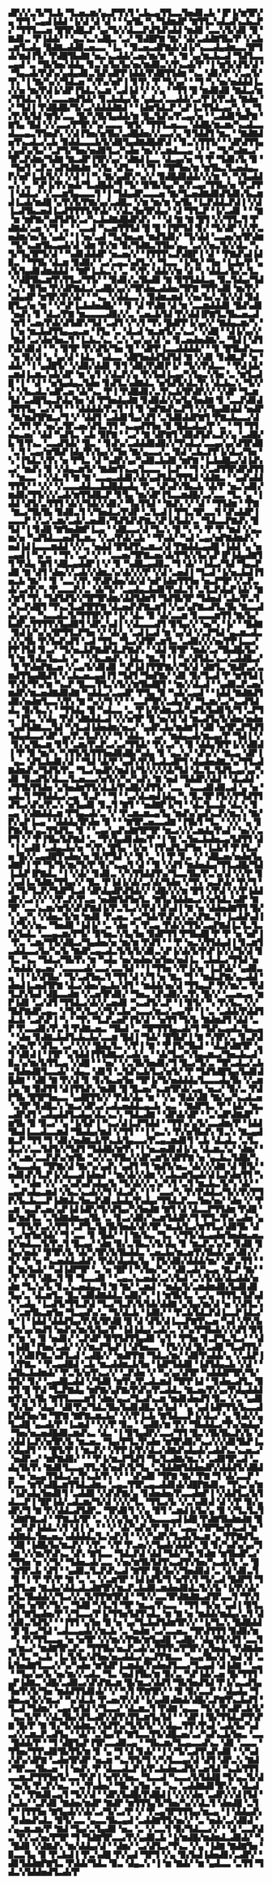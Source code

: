▟▛▞▞▃▜▞▜▃▙▝▜▃▅▃▆▞▄▃▛▜▚▜▝▃▙▃▄▜▜▃▃▜▅▟▊▃▙▝▐▛▐▞▆▜▛▞▄▝▛▜▝▃▄▟▐▟▟▝▐▞▟▝▟▝▟▝▝▝▅▜▙▝▚▝▜▟▆▟▛▝▇▜▜▃▚▟▃▟▚▃▙▃▛▞▝▜▜▜▃▃▅▝█▜▛▟█▃▛▝▄▞▜▞▞▟▃▃▛▟▜▟▚▟▟▝▆▟▉▝▃▃▚▜▞▟▊▝█▝▇▟▊▃▝▛▐▟▟▞▝▝▄▃▚▃▚▟█▃▝▃▞▝▉▟█▛▇▝▇▞▝▟▞▃▟▟▇▜▙▞▛▝▞▃▙▃▆▜▃▟▄▝█▟▇▃▟▟▉▃▅▃▃▝▐▃▝▝▉▃▅▃▟▛▇▟▞▟▐▞▚▃▃▟▄▟▆▃▃▜▛▜▟▞▆▟▐▜▞▝▛▟█▜▙▟▇▝▅▃▚▃▟▟▞▃▅▞▆▞▆▝▚▝▇▝▄▞▆▃▙▃▟▝▜▟▜▃▃▃▄▟▝▃▝▜▙▜▅▞▟▟▄▝▊▃▚▞▙▞▙▞▅▞▆▟▉▃▚▜▚▃▟▞▛▝▐▝▆▜▞▟▜▞▟▝▝▜▄▃▟▞▛▟▚▞▄▟▄▟▊▃▜▟▚▟▛▛▐▟▟▞▛▟█▜▜▟▆▝▚▃▝▟▊▞▛▝▞▃▄▜▞▜▚▝▐▝▇▞▚▞▞▜▟▃▅▝▚▜▚▞▅▛▐▝▊▜▚▝▛▝▜▞▄▞▝▝▜▝▚▝▅▞▅▟▟▟▐▃▞▞▅▝▆▞▛▟▐▞▟▛▐▜▟▃▚▃▆▝▃▟▐▟▝▞▝▞▄▝▝▜▜▝█▝▆▟▉▟▉▝▇▟▃▞▆▞▜▜▟▃▜▝▞▃▃▃▅▟▜▟▞▝▊▃▙▟▄▞▙▝▄▟▃▞▃▃▟▟▞▃▞▛▐▞▛▃▙▝▇▟▅▝▞▝▜▟▐▝▛▟█▟█▞▜▞▃▞▟▟▟▟▇▟▝▝▐▟▆▜▟▃▛▝▄▛▐▃▜▜▟▃▄▞▚▝▄▝▜▞▛▞▙▜▟▝▇▜▞▃▃▝█▞▚▜▙▜▄▟▟▞▆▝█▃▜▟▚▞▛▃▄▞▅▝▝▃▟▟▊▜▅▛▇▝▇▜▄▝█▟▝▞▞▃▃▞▛▜▛▞▚▞▃▃▃▝▇▜▞▝▜▜▜▃▅▃▃▝▟▟█▞▆▃▆▞▚▃▟▃▃▟▃▃▄▃▜▜▅▟▚▝▞▟▐▜▅▞▅▜▙▞▃▟█▟▅▞▞▃▃▞▄▝▊▜▟▟▜▝▆▃▝▝▇▟▇▟▅▜▚▃▟▃▞▃▙▝▉▟▟▃▃▃▙▜▞▟▉▜▄▟▇▟█▟▛▟▝▝▊▃▚▜▜▜▞▝▝▟▛▟▜▜▄▞▄▟▚▞▙▞▝▃▛▜▞▜▅▞▅▟▉▜▃▞▚▟▅▝▆▞▞▃▆▟▃▃▄▝▞▝▃▝▜▞▚▟▆▃▞▜▛▃▛▟▆▞▜▟▇▝▇▃▟▛▐▜▛▞▄▞▝▟▇▟▐▃▃▝▟▃▄▞▅▝▜▝▛▝▜▟▊▞▙▝▉▝▝▜▅▜▝▃▛▃▚▟▜▟▇▟▆▝▚▜▄▝▟▜▃▝▝▞▜▝▝▜▛▜▅▞▆▝▆▜▙▃▜▃▅▟▄▃▛▞▅▛▐▃▙▜▞▞▝▞▟▝▐▝▚▝▇▞▄▟▛▞▚▞▞▝▉▟█▟▉▟▟▞▞▞▆▝▚▝▚▜▄▟▟▃▚▝▃▝▚▛▐▞▛▞▅▟▞▜▃▟█▟▞▜▝▜▞▝▉▜▙▜▄▞▚▞▛▃▄▞▜▜▙▞▅▝▛▃▛▛▐▝▟▟▃▞▝▞▃▃▆▜▄▃▃▃▜▝▐▝▜▟▄▟▛▃▃▃▅▝▇▞▜▃▅▟▇▟▉▟▜▟▊▞▙▃▆▟▐▃▟▞▆▟█▝▄▜▚▜▞▛▇▞▄▞▃▟█▃▝▞▆▝▆▞▆▝▅▜▙▝▐▃▛▟▟▃▛▟▐▝▞▟▐▃▟▜▙▃▅▟▐▃▟▜▜▜▜▞▛▟▞▝▞▟▃▜▅▜▛▟▄▞▝▟▝▜▜▃▛▝▐▞▃▟▊▝▝▝▇▝▆▝▆▛▇▞▚▟▜▟▜▞▃▞▚▃▙▟▇▟█▟▛▟▚▝▝▝▟▝▇▝▇▝█▜▝▞▞▜▜▃▜▝▛▟▇▟▞▃▅▝▞▜▝▃▝▝▃▃▟▝▚▃▅▜▜▜▟▝█▝█▝▐▜▛▜▟▝▊▞▝▜▞▟▛▝▞▞▛▃▅▟▆▞▅▞▙▝▄▟▞▝▐▝▅▞▃▟▝▜▄▜▅▃▅▝▆▟▜▟▊▞▝▜▞▟▟▝▃▃▅▞▅▜▛▟▆▝▜▞▚▃▆▜▙▃▄▟▞▟▝▟▆▝▛▞▆▝▉▞▜▟▇▃▜▜▙▞▄▃▝▃▞▞▅▃▜▞▞▟▃▝▚▜▞▜▄▜▛▜▞▟▝▝▚▟▊▟▟▟▛▝▅▃▅▞▞▝▐▜▜▜▚▃▛▟█▛▐▝▟▝▝▛▇▟▚▟▐▟▉▃▝▝▜▜▙▝▟▃▆▝▉▟▉▞▝▃▞▃▄▃▚▟▜▃▚▝▜▃▃▝▐▞▜▞▝▜▅▝▐▃▙▞▛▝▄▞▙▜▄▟▊▟▆▟▟▟▝▝▇▛▐▃▙▃▚▝▃▝▚▜▚▝▟▟▞▞▆▝▟▝▚▝▟▟▃▞▙▞▃▜▃▝▞▟█▜▙▃▆▜▚▜▜▃▞▜▜▞▝▝▉▟▊▞▃▜▙▟▉▝▇▝▉▜▜▟▟▃▄▝▉▃▜▟▄▞▜▟▚▃▚▝▉▜▅▝▛▞▟▛▇▟▃▞▃▟█▞▄▞▞▜▛▟▅▃▟▟▅▞▜▛▇▝▜▜▚▟▉▝▆▞▛▞▚▟▄▟▛▝▆▜▛▞▛▞▟▞▝▝▚▃▝▞▟▟▃▃▚▝▉▟▆▃▆▟▝▞▅▞▙▞▃▜▞▞▟▝▉▟█▜▃▞▅▝▆▝▝▞▚▛▐▃▙▟▅▟█▞▝▝▊▝▟▝▛▟▇▝▟▝▆▝▃▃▆▟▟▟▊▝█▟▚▟▊▝▅▟▚▝▊▝▟▃▞▛▇▝▆▃▃▃▃▟▉▞▞▃▝▃▅▃▙▜▟▝▛▞▟▟▐▛▇▜▃▜▙▃▅▃▟▝▆▜▝▃▅▞▛▟▞▟▜▟▛▞▜▟▝▃▟▜▝▞▚▜▝▜▚▝█▟▛▛▐▞▄▞▞▝▇▟▄▃▆▞▚▝▐▝▅▝▆▃▙▟▜▜▄▃▄▃▅▝▐▜▄▝▃▝▟▃▟▝▆▃▆▜▞▃▚▃▞▝▞▟█▝▝▟▐▞▄▞▞▝▇▟▝▃▞▟▅▜▅▃▜▝▐▃▙▃▚▃▝▃▚▝▄▞▄▞▟▝▄▝▊▃▅▟▅▟▇▞▃▝▜▟▐▝▟▜▛▟▞▟▊▟▝▝▚▝▉▜▛▝▛▞▟▜▞▜▅▝█▝▝▟▛▛▐▃▃▟▟▟▟▞▝▝▊▝█▜▙▟▚▃▃▝▅▝▉▞▟▝▄▝▄▞▟▝▐▟▃▝▚▟▃▃▝▟█▜▅▟▟▜▟▜▟▝▇▝▞▟▊▝▊▟▇▃▛▝▅▝▟▟▞▝▐▝▄▟█▜▞▝▞▟▉▞▟▟▊▝▊▜▝▟▉▞▛▟▊▛▐▞▝▜▞▞▛▟▃▃▝▝▛▟▐▟▞▃▆▟▐▃▆▃▚▟▞▟▛▝▆▝▄▜▝▞▟▃▛▞▄▝▛▞▙▟▐▃▄▞▚▜▄▃▚▜▅▝▃▝▆▜▃▟█▝▐▝▝▟▝▝▅▜▄▟▄▃▜▟▅▝▊▟▜▃▚▟▇▟▃▝▅▜▟▜▞▟▃▜▚▝▟▃▙▃▚▝▜▞▞▞▝▞▙▃▟▃▚▟▛▃▅▝▟▞▚▃▝▛▐▝▛▟█▟▊▞▃▜▚▃▙▜▛▟▛▞▞▝▞▟▛▝▜▃▆▜▟▝▃▟█▜▄▃▛▟▄▜▅▝▟▝▛▜▅▟▄▟▇▝▊▟▉▟▞▞▅▜▄▜▅▟▇▝▊▝▃▃▛▟▊▟▟▜▜▜▄▝▃▞▞▜▝▝▝▟▟▟▟▞▛▃▜▝▐▝▉▝▅▛▇▟▚▃▛▜▝▞▞▜▄▟▉▟▟▝▅▟▛▝▇▞▆▟▜▛▇▃▞▜▝▞▝▟▟▜▝▃▟▟▊▜▄▞▟▜▝▃▜▟▉▟▟▛▇▜▝▛▇▃▙▃▃▞▟▞▃▜▜▝▛▝▅▞▃▜▛▃▅▞▟▜▃▜▜▝▚▃▄▟▜▜▅▝▉▝█▟▃▟▃▞▛▝▃▝▝▜▝▜▜▟▄▃▅▞▝▟▟▝▚▟▜▃▝▃▙▝▉▛▇▝▝▃▞▝▇▝▟▛▇▜▝▟▉▟▜▟▚▃▛▞▄▝▃▟█▞▙▝▊▜▚▃▝▃▃▟▜▟▞▝█▃▝▝▊▟▚▞▃▟▟▟▉▟▉▞▞▜▚▟▃▞▃▃▄▞▄▞▟▜▛▟▉▝▃▜▝▃▄▞▆▜▙▛▐▟▄▜▚▜▄▞▞▜▅▝▇▞▄▃▃▞▃▝▉▟▝▃▙▃▛▛▐▞▟▃▞▜▅▝▚▝▐▜▟▃▚▜▚▝▅▝▛▜▃▝▟▝▚▟▛▞▄▞▚▟▉▃▙▟▉▝▆▛▇▝▐▃▙▟█▃▞▟▐▟▚▃▞▝▆▟▚▝▉▝▞▟▄▃▆▜▞▝▇▟▆▜▚▃▄▜▃▃▃▝▐▃▛▝▝▜▝▞▃▟▜▜▛▟▛▟▜▜▝▝▆▃▃▝▝▞▟▃▜▝▇▝▇▝▃▃▄▃▟▟▊▞▟▞▄▟▜▟▄▜▜▜▟▝▟▟▇▃▝▝▄▟▚▟▟▜▜▜▞▝▝▞▞▝▞▃▃▃▟▟▃▃▙▟█▟▄▟▄▝▛▃▝▟▚▟▚▜▙▃▙▝▟▞▛▝▅▃▚▟▊▞▆▟▉▞▜▜▞▞▞▃▟▞▆▜▜▟█▃▛▝▊▜▄▝▆▞▟▛▐▜▃▃▆▟█▞▃▞▃▃▝▜▃▝▄▝▐▟▟▝▟▜▞▃▜▜▜▝▟▞▞▜▟▞▞▟▊▞▝▜▄▜▜▟▝▝▇▟▚▝▞▝▟▝▝▜▜▟▆▝▝▛▇▝▇▃▞▜▙▜▙▝▉▟▉▃▜▝▞▜▅▟▃▞▛▟▛▝▃▜▃▟▐▝▛▜▃▜▛▃▃▜▝▟▚▟▟▛▐▃▃▃▛▝▞▃▞▃▆▞▃▟▞▃▅▟▊▞▜▟▜▟▚▛▇▃▚▛▐▞▙▟▞▃▝▜▟▃▃▛▇▟▚▝█▜▟▝▐▝▊▟█▝▇▜▅▟▇▛▐▃▄▝▝▟█▃▃▞▟▝▜▃▚▝█▝▚▝▚▝▛▝▛▝▆▟▝▞▄▃▆▞▅▝▚▟▜▟▃▃▅▟▜▃▆▃▝▞▃▞▛▟▞▃▙▝▝▜▚▟▞▝▚▟▝▃▄▞▅▛▇▟▆▟▚▝▅▟▐▟▐▃▃▃▆▟▟▝▞▞▃▝▅▟▟▝█▜▟▜▚▃▆▃▞▟▝▛▇▟▟▃▄▟█▝▐▟▟▝▄▝▅▃▄▟▐▝▚▞▃▝▝▜▚▝▃▞▝▞▝▝▃▃▅▞▜▛▇▃▅▞▟▞▛▜▞▞▙▞▄▛▐▛▐▟▄▟▇▜▜▝▛▟▄▝▇▜▝▟█▃▄▟▟▛▐▝▞▝▊▝▚▟█▃▄▟▉▃▝▜▝▟▞▝▐▟▃▞▜▟▝▜▄▃▛▟▉▝▇▝▟▜▝▟▅▞▞▃▟▞▞▟▆▃▚▞▟▞▞▞▛▝▞▟▝▃▅▟▐▝▜▃▟▝▐▞▅▃▙▟▐▜▅▃▙▝▇▞▝▝▊▝▃▃▚▜▚▝▛▟▛▟▅▞▟▞▟▝▅▛▐▟▅▜▜▜▅▝▅▃▛▜▛▝▞▃▛▃▟▞▃▞▛▞▚▝▛▃▃▃▛▞▃▝▟▞▜▞▝▃▄▟▄▃▙▟▊▜▚▟▃▜▝▃▜▃▛▟▄▛▐▟▞▝▇▞▆▜▝▜▚▝▜▟▜▟▜▞▞▜▛▜▛▟▆▞▟▟▜▟▆▜▝▜▟▜▙▜▛▝▜▟▅▟▝▃▙▞▛▃▜▞▚▃▛▟█▜▝▜▚▃▜▃▟▜▛▛▇▝▟▃▅▟▚▛▇▃▆▜▝▞▄▞▄▛▇▃▟▜▃▜▙▝▇▃▃▟▟▞▄▞▃▝▚▃▃▟▃▜▞▜▜▜▛▞▛▝▐▞▝▟▃▝▉▝▟▞▃▃▆▝▊▃▃▃▆▜▜▝▇▞▙▞▙▟▛▃▜▜▜▜▚▜▄▟▉▜▝▟▛▃▚▟▐▝▞▟▃▃▃▟▜▝▉▜▄▞▞▝▅▞▚▝▐▞▝▝█▟▇▝▉▟▐▞▚▞▄▜▛▜▜▃▛▜▅▝▞▝▟▞▄▝▃▟▐▃▟▝▆▝▄▞▟▝▞▃▛▜▟▝▄▃▆▃▟▃▞▞▄▜▙▝▛▞▙▟▚▟▜▝▃▟▝▜▜▃▝▜▃▞▟▜▛▃▆▜▃▝▃▟▉▞▞▞▅▞▛▛▐▃▃▞▛▛▐▜▟▝▊▃▞▝▜▞▅▃▙▛▇▟▛▟▃▛▇▟▚▝▝▟▟▝▉▜▛▝▆▟▞▃▞▜▙▟█▞▙▞▜▝▆▝▊▟▃▜▄▃▙▝▄▝▝▞▙▃▆▟▚▝▐▟▃▝▇▃▜▝▐▝▚▞▟▜▟▃▚▃▞▃▟▟█▃▞▝▉▝▛▟▅▛▇▃▅▝▞▃▄▜▞▟▊▟▊▝▚▛▐▟▐▜▜▛▇▞▞▜▞▟▝▟▇▜▃▝▇▟▛▃▞▃▆▟▜▜▄▟█▟▜▝▞▃▙▃▅▃▄▟▐▜▝▜▟▜▝▜▅▛▇▞▝▟▊▝▉▞▜▃▟▝▛▝▆▜▜▟▐▜▚▜▞▜▚▞▆▝▚▃▛▝█▃▃▜▜▃▚▜▞▞▆▜▙▟█▜▝▝▆▞▞▟▃▟▝▝▄▟▉▃▛▃▅▞▆▟▛▞▆▃▅▟▇▟▉▟▇▝▚▟▟▃▞▃▄▟▛▝▛▜▄▝▉▝▚▟▞▃▄▟▝▝▐▟▟▝▇▟▇▟▜▟▉▞▅▟▆▜▃▃▚▜▚▝▇▝▚▞▞▜▝▞▝▝▃▃▛▜▛▞▃▟▄▜▞▝▜▃▆▞▃▞▚▃▟▜▟▟▃▝▉▞▙▃▚▝▝▜▜▟▄▝█▝▚▟▃▃▝▃▝▛▐▞▛▟▆▃▟▞▚▟▜▞▙▟▊▜▞▜▝▃▛▜▃▝▐▜▃▝▞▟▄▝▛▟▝▟▇▟▟▃▟▝▞▞▅▜▛▝█▝▅▞▟▝▟▝▆▃▟▜▄▜▞▟▅▞▅▟▅▝▄▟▜▟▇▃▃▜▟▝▚▜▃▟▐▟▅▟▆▞▅▃▞▝▄▟▛▃▙▞▆▟▆▜▝▟▉▝▅▜▛▃▛▜▟▜▜▟▄▟▃▃▞▟▛▝▄▞▛▃▜▃▛▞▞▝▜▝▟▟▃▝▝▃▞▝▆▟▄▃▟▞▆▃▄▞▛▝▜▟▐▝▞▝▊▞▄▜▙▃▆▝▊▜▝▃▆▞▛▃▛▃▞▃▞▜▜▟▞▝▛▞▃▞▚▝▉▝▟▟▄▜▛▛▐▞▞▟▉▟▐▝▛▝▉▝▆▞▚▝▚▜▜▞▙▜▜▜▅▟▉▟█▞▚▟▄▝▊▝▄▃▚▞▝▟▚▞▞▝▇▃▄▝▟▛▐▝▄▃▝▟▜▃▙▟▊▞▟▝▝▜▟▝▟▞▛▝▄▟▚▜▚▜▃▟▃▟▛▜▝▟▄▟▅▟▇▃▚▞▜▜▃▟▇▟▆▟▚▞▜▟▜▞▛▃▝▜▃▞▅▟▛▞▆▟▐▞▜▞▞▞▞▟▞▜▟▝▟▃▜▃▜▟▜▃▄▞▄▞▚▟▊▝▉▃▟▜▞▟▃▃▜▃▅▃▃▞▅▜▞▞▚▞▚▟▚▝▇▝▅▟▝▜▟▟▛▞▟▟▝▝▟▃▟▟▝▞▜▜▙▜▜▟▅▝▄▜▅▟▆▜▜▞▟▃▙▜▚▟█▞▟▜▜▞▝▃▃▝▚▃▃▟▊▟▉▃▟▝▄▝▅▝▄▟▃▜▝▜▜▟▟▃▞▃▄▝▊▃▛▝▝▜▝▝▃▞▟▃▅▟▐▟▄▝▚▝▉▃▜▛▐▜▞▞▛▜▟▜▜▟▜▃▞▟▚▞▛▃▚▝▅▜▄▟▊▝▊▃▜▝▇▜▝▝▅▟▇▛▐▞▜▝▝▟▃▜▃▃▙▝▟▃▚▝▊▃▄▝▞▟▇▟▟▃▆▝▛▜▄▃▟▞▃▝▞▝▛▃▆▃▆▃▄▜▄▝▆▟▚▞▄▟▚▃▛▞▆▃▚▝▇▞▛▞▄▛▐▃▄▝▝▟▟▟▄▜▛▟▅▝▉▝▝▝▇▜▛▃▅▃▃▟▇▝▐▜▙▜▝▜▃▝▝▞▞▝▄▝▊▛▇▞▙▞▄▃▜▜▟▜▃▝▊▝▝▃▄▞▄▟▚▟▇▜▛▜▛▝▆▃▞▞▞▃▆▟▄▜▚▟▝▝▅▞▞▃▛▜▝▞▝▛▐▜▙▞▙▛▇▟▝▃▝▜▚▜▄▟▊▟▅▞▛▝▐▝▇▝▃▜▅▃▙▟▅▃▄▜▟▜▜▝▟▝▐▝▄▟█▝▃▟▄▃▙▞▅▝▚▜▚▝█▜▄▝▐▞▅▝▐▜▚▟▜▃▛▜▅▝▐▃▙▜▝▛▐▜▃▞▅▝█▞▞▃▄▟█▜▚▟▅▞▅▝▉▞▛▜▟▝▞▝█▝▃▝▐▝▛▝▊▃▝▞▝▟█▃▅▞▅▟▅▜▄▟▇▛▐▝▛▝▜▞▜▞▆▞▜▞▛▝▊▞▚▃▄▜▝▟▝▝▉▝▞▟▜▝▆▟▅▟▄▞▜▜▃▟█▞▜▟▐▃▙▛▐▛▇▟▃▝▐▝▞▟▞▝▊▟▊▃▝▞▚▜▜▟▟▜▚▞▜▃▃▜▙▞▛▃▚▞▟▝▞▞▛▝▊▞▄▟▐▃▜▟▇▞▜▜▄▞▞▝█▃▝▛▐▟▐▞▟▞▃▞▟▞▜▟▅▝▞▜▚▝▄▃▛▟▞▝▛▞▜▝▟▝▜▞▜▃▛▞▜▟▛▜▃▟▝▟▛▟▄▟▛▟▜▟▞▞▝▟█▞▞▞▆▝█▜▝▞▛▟▝▞▞▛▐▟▟▟▛▞▃▞▞▞▝▞▛▃▛▞▛▃▄▝▅▟▇▜▟▜▅▜▃▝▇▜▄▜▟▟▅▃▞▞▅▜▟▃▚▟▛▝▇▜▛▝▃▃▚▃▆▞▆▜▞▟▚▛▇▟▐▞▛▃▜▃▞▞▛▟▝▟▚▟▐▝▇▝▅▝▟▟▅▟▇▜▜▝█▞▚▝▄▞▚▝▞▟▅▃▜▞▆▝▆▟▊▝▛▃▅▃▝▃▞▜▟▞▛▟▚▞▞▃▚▛▇▃▜▝▐▃▟▟▚▟▐▝▞▜▞▞▅▃▝▜▅▟▉▝▐▟▐▞▝▃▝▟▅▝▚▝▛▃▄▝▛▟▞▞▜▜▞▃▄▛▇▟▐▃▜▃▜▃▛▞▙▟▃▝▃▃▄▃▆▞▛▜▞▝▉▜▅▃▚▜▄▜▅▝▉▟▛▜▜▝▛▜▙▟█▝▛▝▛▝▅▝▅▛▐▝▛▃▝▃▆▞▜▜▞▟█▃▞▜▄▟▅▞▅▝▆▞▆▝▛▟▜▝▝▝▛▝▅▃▚▜▜▟▄▟▐▝▊▃▆▜▃▟▟▃▃▞▙▞▚▞▙▝▇▟▛▃▄▃▟▃▜▞▙▜▞▟▊▃▚▛▐▞▟▞▙▜▚▛▐▞▞▞▜▞▟▝▊▜▃▝▚▃▝▜▟▃▞▜▙▜▚▝▆▝▚▟▄▝▅▞▅▟▅▞▅▜▅▞▅▟▐▃▝▃▙▟▃▞▜▜▟▝▅▞▅▟▟▞▄▃▅▞▝▃▃▃▃▟▞▃▃▞▃▃▜▟▝▝▐▝▜▜▅▝▞▛▐▞▅▝▐▃▛▟▞▝▄▟▉▃▄▝▐▝▐▞▟▜▙▞▝▜▞▃▟▜▅▃▜▝▜▜▝▟▝▞▜▝▅▝▇▃▝▜▝▝▆▟▃▛▇▞▄▃▟▟▝▟▅▟▐▃▅▟▜▛▇▝▟▃▞▟▅▞▄▃▙▞▟▜▝▝▆▟▟▞▅▞▟▝▜▜▄▃▛▝▛▞▆▞▃▝▛▟▜▃▛▞▙▟▝▟█▃▃▟▆▝▞▃▅▜▛▟▊▞▝▜▅▃▝▟▚▟▉▞▃▜▚▝█▞▞▝▃▃▅▃▄▝▆▛▐▟▊▝▃▞▟▜▝▜▜▟▃▞▟▞▞▃▅▟▊▝▚▃▟▜▞▃▛▝▐▝▉▜▞▝▚▝▛▞▙▃▝▞▞▜▙▛▇▟▛▃▄▃▝▞▜▞▚▜▃▞▞▜▞▃▙▞▚▃▃▞▆▃▞▃▄▞▛▝▐▝▃▝▃▟▟▞▛▟▟▜▟▃▙▝▃▟▚▛▐▝▚▝▝▜▚▝▜▃▛▃▅▛▐▜▞▟▝▝▅▜▜▝▜▞▙▝▇▟▆▟▜▝▟▟▝▃▛▝▛▃▃▟▊▞▛▃▜▝▛▟▇▃▅▃▝▜▙▟▝▃▝▜▛▜▜▜▄▃▟▞▜▝▜▟▚▃▄▟▃▜▄▃▄▝▝▟▅▝▊▟▇▃▙▟▜▃▙▃▙▞▃▃▆▝█▟▐▝▜▟▞▝█▜▙▛▐▝▇▝▚▜▛▞▃▝▊▃▛▟▚▞▅▞▛▝▟▜▃▝▃▞▝▞▞▝█▟▄▜▃▝▞▛▐▝▇▝▝▛▐▜▞▜▙▟▝▝▟▃▛▟▇▜▛▝▄▜▝▟▊▟▐▝▐▜▛▝▄▜▟▟▐▜▜▟▇▃▞▃▟▞▃▝▝▟▞▜▃▞▚▜▄▃▆▃▞▜▅▃▙▃▟▝▉▃▚▞▆▞▙▜▜▃▄▝▞▟█▝▝▝▅▞▝▞▃▜▙▜▅▟▊▞▜▝█▃▞▜▞▃▝▜▛▃▟▃▞▃▙▃▜▟▅▟▉▜▃▃▟▞▝▟▄▃▝▟▊▜▝▃▜▟▚▃▙▜▃▞▅▜▞▝▛▝▜▟▜▟█▜▄▞▙▟▊▟█▟▇▝▝▟▉▝▇▝▛▞▟▝▊▝▊▞▙▃▅▜▅▝▜▛▐▞▜▞▅▟▟▟▄▜▃▃▃▟▄▜▙▝▞▃▆▞▄▝▇▝▉▟▜▜▝▟▐▜▜▟▚▝▆▟▉▝█▝█▃▅▞▚▃▆▜▛▟▞▃▄▝▅▃▞▝▉▞▃▝▛▟▛▜▙▝█▜▛▜▅▃▃▝▄▟█▜▜▞▞▝▛▟▞▟▄▝▆▝▝▞▄▝▉▟▞▟▉▝▇▞▄▞▚▃▟▃▅▝▃▜▛▝▊▟█▃▚▝▆▃▞▟▛▃▞▃▟▃▅▟▟▃▄▃▙▝▄▃▝▝▇▟▛▜▃▝▛▝▐▟▞▝▆▃▃▟▛▟▜▝▃▟▄▟▟▜▃▟▄▞▟▃▚▃▚▝▜▟▃▟▇▝▝▟▛▟▞▟▛▝▝▃▚▟▛▟▇▟▛▝▆▜▙▝▉▝▉▃▞▝▄▝▐▞▙▛▐▝▚▃▞▟▐▃▛▜▟▟▝▝▜▜▚▞▄▜▞▃▃▟▆▞▛▝▐▟▟▜▙▟▐▃▃▟▃▃▆▟▝▜▙▟▄▞▆▟▝▞▜▜▝▝▐▝▄▃▚▝▛▞▅▜▙▟▚▝▊▃▚▝▇▃▄▟▇▃▛▝▜▜▝▜▝▟▊▞▅▟▇▃▙▜▚▃▙▜▄▃▃▞▛▃▄▃▆▟▊▜▝▃▙▝▟▃▟▃▝▃▜▃▟▃▞▞▃▃▜▟▜▞▞▜▟▜▝▜▟▟█▞▆▜▚▝▐▝▅▃▅▟▊▟▐▞▄▝▟▃▆▃▚▞▝▟▆▞▝▞▝▃▆▞▃▃▛▟▚▞▆▜▙▝▚▞▞▃▜▜▙▞▞▟▛▃▆▜▞▟▛▛▇▝▅▝▄▃▙▃▜▟█▞▚▞▙▃▃▟▄▝▜▛▇▞▟▝▇▞▚▞▄▟▚▝▄▟▜▝▜▝▆▟▜▞▅▃▝▟▞▞▞▟▇▝▟▝▉▜▞▝▅▟▊▟▚▜▃▛▐▞▟▃▃▟▐▟▅▟▝▝▆▞▟▞▞▟▆▝▞▃▙▃▆▜▄▟▞▟▐▃▛▟▅▜▜▝▚▝▄▝▝▟▅▝▞▞▝▃▚▟▚▟▚▟▄▞▙▝▜▞▟▞▞▃▚▞▚▜▝▃▜▝▆▃▙▃▜▞▚▝▟▞▝▃▄▟▚▟▄▃▆▟▝▞▙▃▚▃▟▞▞▜▝▟▃▟▚▝▐▝▝▃▃▞▚▝▛▞▛▟▟▃▞▜▞▞▛▞▛▜▛▞▙▃▙▃▃▛▐▟▇▟▃▜▅▃▛▟▊▃▙▟▄▜▚▟▄▞▜▜▟▃▛▃▃▜▅▞▅▞▝▟▅▝▞▝▛▃▆▝▄▃▛▃▅▞▄▛▐▟▐▟▛▞▜▞▟▜▄▞▚▜▅▟▇▝▇▜▝▟▝▟▃▃▛▜▜▟▆▝▛▟█▝█▞▆▟▜▃▝▃▜▟▇▟▆▃▄▜▙▝▃▝▊▃▞▟▉▞▚▃▆▜▟▟▛▞▜▝▛▜▃▜▚▞▃▟▅▝▄▃▝▜▜▞▛▃▞▞▛▜▝▃▛▜▃▜▄▜▙▜▅▟▞▟▚▜▛▝▆▃▙▜▃▞▆▜▜▃▞▟▉▜▙▝▟▝▃▞▆▜▅▜▟▞▝▜▝▃▃▝▊▝█▟▞▝▐▝▇▞▙▃▝▜▃▝▞▜▜▞▟▃▄▟▅▜▅▟▅▃▅▃▛▞▅▟▃▃▜▞▛▃▜▝█▃▄▞▝▟▆▝▉▞▃▜▙▃▚▜▞▟▄▝▊▝▆▃▛▃▚▞▅▝▊▟▉▝▊▜▄▞▅▟▞▝▉▜▛▞▙▝▟▞▚▜▛▞▙▜▙▟▟▃▝▃▅▃▙▞▆▃▅▜▚▜▙▟▞▃▞▟▊▞▞▜▞▝▛▝▅▝▚▃▅▟▟▃▟▟▚▝▛▟▞▟▄▟▄▜▄▝▐▜▞▟▉▞▟▟▟▞▆▞▝▟▛▃▜▜▝▝█▝▆▞▙▟▞▝▚▟▐▟▛▜▛▝▃▝▅▝█▛▐▝▚▜▅▞▚▞▝▟▊▃▟▞▚▃▄▝▇▃▛▝▇▞▝▞▛▝▞▜▝▟█▃▜▝▉▝▜▃▃▟▊▝▝▃▄▃▚▃▅▟▞▃▞▞▙▟▝▃▚▜▞▟▞▟▃▟▟▞▅▟▆▝▜▃▚▞▙▝▊▃▚▃▅▟▄▃▜▝▇▝▇▞▝▃▆▟▝▝▆▟▄▜▞▃▆▟▆▟▉▞▙▟▊▟▊▜▄▞▃▝▟▃▆▜▃▝█▃▚▟▉▟▇▟▟▃▚▟▉▞▚▝▐▝▆▜▙▜▃▝▃▞▄▝▜▜▜▃▜▟▚▟▚▝▃▟▄▝▐▃▟▜▞▜▜▃▛▟▝▜▃▞▜▃▛▞▙▜▟▞▟▟▇▝▄▜▄▞▆▞▟▝▅▝▞▟▜▃▚▝▞▃▆▜▙▃▆▜▅▝▜▃▄▟▚▞▃▝▜▞▟▃▙▝▐▟▉▞▝▝▛▃▙▜▟▃▛▟▐▃▃▛▐▟▃▞▆▝▐▝▐▟▟▝▟▟▟▜▄▞▛▞▙▜▛▟█▝█▝▟▝▟▜▞▟▐▃▃▛▇▜▚▃▅▝▚▟▝▞▛▞▙▝▆▞▄▞▅▟▜▝▅▟▚▞▆▞▙▜▄▞▛▝▐▟▐▟▄▞▃▟▞▃▝▞▚▞▛▜▙▟▞▞▞▟▜▝▉▜▛▝▆▝▄▝▉▝▅▟▊▞▝▃▛▟▛▝▉▜▜▟▜▜▄▟▉▝▄▜▝▝▛▜▅▝▊▃▛▜▃▜▃▞▝▝▟▝▐▟█▝▐▜▅▞▃▟▞▝▞▞▆▃▛▜▄▛▐▝▟▜▅▃▃▝▐▜▞▞▟▝█▞▃▟█▝▜▃▟▜▜▞▜▝▞▟▊▛▇▃▚▟▜▃▟▝▃▟█▞▞▝▆▟▛▛▇▝▜▟▃▞▆▞▝▟▉▜▚▟▟▞▄▝▞▃▙▛▐▝▞▛▇▃▝▝▛▃▄▟█▟▝▃▙▝▆▃▟▟▆▃▙▜▅▝▐▟▛▜▟▟▉▝▐▟▜▟▄▃▙▝▞▟▝▝▞▜▙▃▙▟▆▟▞▝▛▃▜▞▅▜▚▃▞▞▝▃▛▟▅▝▞▝▚▞▄▞▟▜▛▝▚▟▟▟▛▜▛▞▜▞▜▜▞▝▊▞▝▃▄▟█▃▟▟▝▞▜▟▉▝▆▜▚▞▛▃▟▃▆▟▝▜▛▛▐▟▝▝▊▟▅▃▟▜▃▝▉▜▜▝█▝▛▟▝▜▃▛▇▟▄▝▆▛▇▞▄▛▇▞▛▟▚▞▛▃▟▟▃▝▇▃▅▞▛▞▄▞▛▟▄▟▟▟▆▜▚▞▄▜▙▝▇▜▜▃▃▃▆▜▝▟▆▞▄▃▞▜▃▟▚▃▆▝▆▟▊▟▅▟▜▝▉▃▝▞▃▝▄▟▊▝▊▞▙▞▝▟▄▞▝▟▊▜▚▞▜▟▃▜▙▞▙▟▊▟█▃▚▞▙▟▝▝▄▝▄▟▐▟▛▜▜▞▙▃▃▟▛▟▟▜▅▞▆▝▜▛▇▝▇▛▇▃▆▃▙▞▝▞▞▛▐▃▙▝▇▜▟▃▃▛▐▞▟▃▞▝▄▝▊▟▞▞▄▜▃▟█▝▄▃▟▞▛▝▐▃▆▟▝▝▞▞▛▝▉▃▝▝▄▟▉▞▆▝▛▞▝▜▙▟▟▃▞▜▚▞▅▟▄▞▝▜▅▞▅▃▅▟█▟▉▃▆▟▚▃▝▟▃▝▐▝▉▜▄▟▛▞▃▃▞▜▜▝█▃▚▜▙▜▙▃▛▞▙▝▟▞▟▟▐▃▛▞▅▜▛▞▙▝▆▃▅▃▝▜▄▞▛▜▃▜▚▟▅▝▆▜▛▟▉▞▚▃▞▞▞▟▊▜▙▛▐▃▞▟▄▟▜▝▝▝█▜▞▛▐▝▆▃▛▞▝▞▛▛▐▞▛▞▟▃▞▟▇▟▚▟▄▟▞▃▟▟▚▃▚▃▅▃▞▝▅▟▛▃▞▝▆▛▇▟▉▞▝▝▝▛▐▞▆▃▛▜▟▜▝▜▄▜▃▟▇▞▆▃▚▝▃▟▉▜▛▃▟▝▃▟▄▜▙▜▚▝▇▟▊▜▃▃▄▜▜▃▜▞▅▟▚▜▞▜▄▝▃▜▟▟▇▜▟▟▅▟▛▞▟▟▟▜▞▟█▟▃▝▅▝▅▃▄▜▜▟▃▞▃▜▚▃▙▜▚▝▞▝▝▟▚▟▉▝▜▛▇▝▇▞▝▛▇▝▜▝▟▞▃▃▛▝▛▃▃▝▆▜▚▟█▃▆▜▜▟▃▟▆▃▝▃▄▃▜▜▛▃▄▃▟▟▊▟▞▟█▛▇▟▊▃▝▜▚▃▚▞▆▝▐▟▚▟▄▜▅▟▊▜▝▃▟▟▉▝▞▟▚▛▇▞▄▝▊▟▅▟▅▞▛▃▃▟▅▛▐▝▞▟▟▜▃▞▙▜▟▃▃▛▐▝█▛▐▟▞▃▟▃▆▞▜▞▟▝▞▞▞▜▃▝▜▜▃▞▙▝▞▃▚▟▊▟▝▟▝▞▛▝▉▞▄▟▛▞▜▝▇▝▛▞▟▟▃▟▜▟▛▃▝▜▛▟▊▜▝▞▄▝▉▜▝▃▆▟▐▞▙▞▄▝▉▝▞▜▃▜▃▜▝▟▇▛▇▃▟▝▝▛▇▃▙▜▛▝▃▝▞▞▄▜▄▜▝▞▙▃▃▃▄▟▐▟█▝▛▟▇▜▙▟▆▟▇▝█▝▄▞▚▛▐▟▟▃▚▜▝▟▐▝▄▝▝▝▞▝▟▞▚▟▚▞▛▝▊▞▝▃▄▃▚▜▛▜▅▜▚▃▟▝▆▝▟▟▇▟▃▜▅▃▅▃▚▟▟▟▟▃▜▃▚▟▚▜▝▝▞▞▚▟▛▞▜▃▟▞▙▃▆▝▄▝▛▛▇▟▜▃▝▟█▝▐▟█▞▙▞▆▃▛▞▝▞▛▃▝▞▛▝▛▃▅▞▞▜▄▟▞▟▟▟▚▝█▝▊▞▚▟▚▞▄▞▜▟▆▝▞▞▆▞▛▟▚▃▝▟▚▝▇▜▃▃▝▜▟▃▛▟▝▟▟▝▜▟▞▝▆▝▊▟▆▝▆▜▙▟▛▃▞▞▜▜▅▝▅▝▞▜▞▝▜▟▅▃▟▞▃▃▝▞▅▞▆▜▙▜▟▜▚▃▟▜▚▜▅▞▚▃▟▞▙▝▃▝█▝▇▜▛▃▙▝▟▜▝▝▄▟▉▃▜▃▛▟▚▃▟▝▇▜▛▝█▞▙▞▞▜▅▟▉▟▝▃▝▟▝▟▊▃▜▝▉▝▐▝▛▝▛▞▛▝▇▝▃▝▃▝▞▃▆▜▛▝▐▟▐▟▜▞▜▝▅▜▚▜▝▜▞▃▟▝█▟▛▜▝▜▅▜▜▃▅▝▇▃▙▞▟▟▃▟▃▟▇▜▛▞▆▃▛▃▙▟▉▃▆▟▅▟▉▟▃▜▞▞▙▝▐▞▛▞▟▞▅▜▃▜▙▟▟▞▞▜▃▞▞▃▜▞▛▛▇▜▛▟▝▝▜▞▞▃▃▜▛▟▇▟▇▃▟▜▛▃▃▜▝▜▚▜▚▜▅▝▅▜▛▞▜▞▃▝▜▟█▝▚▜▃▜▝▜▛▝▆▃▄▜▚▃▃▝▝▜▜▝▜▞▅▝▄▟▐▝▉▜▃▟▜▝▇▜▄▟▅▞▛▝▞▜▃▃▞▛▐▞▜▜▅▜▟▜▚▟▃▝▆▝▇▝▅▝▆▟▟▞▆▟▄▞▃▜▝▟▞▟▊▃▜▟▜▞▝▝▐▜▜▝▄▜▅▝█▝▅▝▄▞▜▃▙▟▜▟▆▜▛▞▞▝▐▞▜▃▚▝█▟█▟▟▝█▝▊▃▞▜▟▝▃▟▃▃▄▟▞▞▆▃▙▝▃▝▅▟▆▝▃▞▃▃▅▃▝▜▛▟▜▜▜▝▉▟▉▞▆▝▚▝▛▞▜▜▃▃▄▝▅▝▅▜▛▝▞▞▆▞▞▛▇▞▆▜▄▟█▝▃▟█▞▝▟▄▜▜▞▟▜▝▃▃▜▄▞▆▃▞▝▆▟▇▜▛▃▛▃▝▜▜▜▙▞▅▃▛▃▟▞▄▜▜▜▚▞▛▜▛▞▄▜▅▟▄▝▛▟▇▟▅▞▚▜▃▝▚▃▙▝▐▃▜▞▙▞▟▜▅▞▅▃▟▟▃▞▄▃▛▛▇▃▃▝▚▃▄▜▙▞▟▝▅▟▝▟▝▃▙▜▅▟▇▜▃▃▞▞▚▞▚▟▅▝▆▜▟▛▐▃▆▟▄▜▚▟▅▟▜▃▃▞▜▃▄▟▝▟▐▟▇▝▝▃▄▝▝▜▄▞▄▞▙▝▅▞▆▞▞▃▟▃▝▜▃▝▅▟▐▜▙▞▆▝▉▞▃▝▚▛▐▟▞▃▅▝█▞▜▜▜▝▄▛▐▟▇▃▝▟█▞▃▟▉▃▞▟▚▛▇▃▆▝█▞▆▃▞▟▟▜▝▜▙▜▅▟▜▟▝▛▐▞▄▃▟▜▄▜▅▜▚▜▞▜▅▝▆▟▟▜▜▟▊▟▞▝▞▝▚▜▝▛▇▜▛▞▝▝▉▝▉▞▃▃▛▝▝▟▄▟▄▝▜▟▅▃▄▜▞▞▆▃▞▝▚▞▟▃▙▝▛▃▅▞▛▞▟▝▐▞▄▟▊▟▆▟▞▟█▞▃▛▇▜▚▃▙▟▜▝▜▃▟▝▜▟▆▞▝▃▄▞▅▜▟▝▞▜▃▃▞▝▟▃▆▃▜▝▛▟▇▝▄▃▃▝▜▞▄▜▚▟▛▃▙▜▞▝▄▃▜▞▛▝▞▟▃▜▙▞▟▜▃▟▛▞▟▜▚▜▜▃▆▜▄▜▟▝▝▝▟▛▐▝█▞▜▜▟▃▛▜▚▛▇▝█▞▛▝▇▝▊▞▜▞▟▟▆▃▚▜▟▜▚▞▜▞▙▜▞▝▞▟▄▃▜▜▚▜▚▟▝▃▟▞▙▞▚▟▃▞▞▃▆▃▛▃▟▜▄▝▝▟▞▝▃▜▄▞▛▝▇▜▃▃▜▜▞▟█▃▅▞▃▞▚▟▚▃▙▜▅▃▝▃▃▝█▟▟▞▛▝▝▜▝▟█▜▄▛▐▜▛▃▃▟▉▃▄▝▝▜▙▃▆▞▜▃▄▃▃▟▚▃▝▟▊▝▃▃▃▝▜▜▅▞▜▜▚▟▉▜▙▜▜▞▆▝▊▝▄▝▜▝▟▝▊▟▞▝▐▝▞▜▞▃▟▜▚▟▚▟▉▝▝▞▚▟▞▟▚▞▟▛▇▝▃▟▅▜▛▟▛▝▅▃▆▝▚▃▜▜▞▜▝▞▚▜▃▃▄▞▟▝▟▜▝▟▛▃▚▝▇▟▞▜▛▃▃▜▙▃▅▝▐▝▅▟▚▝▛▝▟▃▃▟▃▛▐▞▛▃▙▟▅▃▟▜▞▃▅▜▟▝▚▃▙▜▜▜▃▃▆▃▛▜▜▜▅▜▞▃▃▜▚▛▐▝▅▜▚▜▅▃▝▜▃▃▟▝▚▃▃▞▙▜▟▟█▝▜▞▄▃▜▞▟▝▅▞▙▝▛▃▛▞▅▃▝▝▃▜▚▟▅▞▝▜▙▝▄▜▅▝▃▝▚▃▝▃▟▟▇▟▊▜▛▞▃▝▟▃▟▞▅▝▝▛▇▟▊▃▄▜▝▜▞▞▟▝▝▟▛▞▙▟█▞▛▟█▟▐▝▞▞▞▟▅▝▃▟▛▞▞▟▐▜▟▝▚▃▙▞▝▃▛▟▊▝▇▟▅▞▆▟▛▝▇▟▛▝▆▜▜▜▄▜▞▜▅▞▚▞▞▟▃▜▝▟▅▟█▝▃▜▛▝▐▜▜▜▅▝▇▜▄▟▞▞▟▞▃▞▜▞▃▞▛▝▞▝▛▃▄▜▛▜▜▜▄▞▆▃▄▝▐▝▟▟▄▟▚▝▊▟▅▟▚▟▃▝▉▜▞▃▃▝▄▃▃▜▙▃▄▟▝▃▟▟▇▜▜▞▅▞▞▝▃▝▅▟▞▃▞▟▉▟▝▞▄▃▆▃▆▞▛▝▇▟▝▜▄▞▃▜▄▟▉▝▅▃▝▃▝▞▃▃▜▝▉▞▜▟▃▃▞▞▝▝▟▝▃▃▛▟▃▝▛▞▃▞▅▞▛▜▛▝▜▝▜▟▇▜▛▃▃▞▛▞▄▟▉▃▙▝▐▞▆▟█▞▆▟▆▟▃▟▉▟▞▝▚▝█▟▉▝▞▟▇▟▚▝▆▞▟▟▄▞▟▝▝▟▆▞▝▃▞▟▜▃▞▜▚▃▝▞▄▝▐▟▇▝▇▟▇▜▅▝▉▃▃▜▄▝▉▝▛▃▙▟▐▝▛▃▚▟█▝▛▞▄▟▝▜▛▜▝▞▄▝▉▞▙▟▐▟▅▟▊▞▃▟▛▞▝▟▊▜▟▟▆▛▇▜▃▝▛▟▟▞▜▟▃▝▉▃▝▟▄▃▚▝▐▝▆▝▇▟▞▝▆▝▄▟▃▃▝▃▜▜▝▜▟▃▚▜▟▟▅▟▜▃▟▞▛

